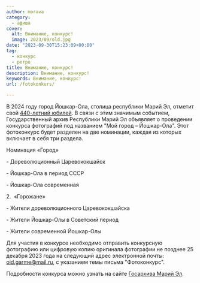 ```yaml
---
author: morava
category:
  - афиша
cover:
  alt: Внимание, конкурс!
  image: 2023/09/old.jpg
date: "2023-09-30T15:23:09+00:00"
tag:
  - конкурс
  - ретро
title: Внимание, конкурс!
description: Внимание, конкурс!
keywords: Внимание, конкурс!
url: /fotokonkurs/

---
```

В 2024 году город Йошкар-Ола, столица республики Марий Эл, отметит свой [440-летний юбилей](/den-goroda-joshkar-ola-2024/). В связи с этим значимым событием, Государственный архив Республики Марий Эл объявляет о проведении конкурса фотографий под названием "Мой город – Йошкар-Ола". Этот фотоконкурс будет разделен на две номинации, каждая из которых включает в себя три раздела.

Номинация «Город»

\- Дореволюционный Царевококшайск

\- Йошкар-Ола в период СССР

\- Йошкар-Ола современная

2.  «Горожане»

\- Жители дореволюционного Царевококшайска

\- Жители Йошкар-Олы в Советский период

\- Жители современной Йошкар-Олы

Для участия в конкурсе необходимо отправить конкурсную фотографию или цифровую копию оригинала фотографии не позднее 25 декабря 2023 года на следующий адрес электронной почты: [oid.garme@mail.ru](mailto:oid.garme@mail.ru), с указанием темы письма "Фотоконкурс".

Подробности конкурса можно узнать на сайте [Госархива Марий Эл](/gosarhiv/).
